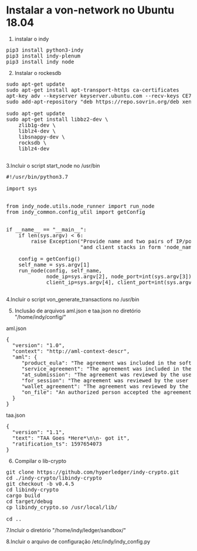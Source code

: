 # Instalar a von-network no Ubuntu 18.04

1. instalar o indy
<pre>
pip3 install python3-indy
pip3 install indy-plenum
pip3 install indy_node
</pre>

2. Instalar o rockesdb
<pre>
sudo apt-get update
sudo apt-get install apt-transport-https ca-certificates
apt-key adv --keyserver keyserver.ubuntu.com --recv-keys CE7709D068DB5E88
sudo add-apt-repository "deb https://repo.sovrin.org/deb xenial master"

sudo apt-get update
sudo apt-get install libbz2-dev \
    zlib1g-dev \
    liblz4-dev \
    libsnappy-dev \
    rocksdb \
    liblz4-dev

</pre>

3.Incluir o script start_node no /usr/bin

<pre>
#!/usr/bin/python3.7

import sys


from indy_node.utils.node_runner import run_node
from indy_common.config_util import getConfig


if __name__ == "__main__":
    if len(sys.argv) < 6:
        raise Exception("Provide name and two pairs of IP/port for running the node "
                        "and client stacks in form 'node_name node_ip node_port client_ip client_port'")

    config = getConfig()
    self_name = sys.argv[1]
    run_node(config, self_name,
             node_ip=sys.argv[2], node_port=int(sys.argv[3]),
             client_ip=sys.argv[4], client_port=int(sys.argv[5]))

</pre>

4.Incluir o script von_generate_transactions  no /usr/bin

5. Inclusão de arquivos aml.json e taa.json no diretório "/home/indy/config/"

aml.json
<pre>
{
  "version": "1.0",
  "context": "http://aml-context-descr",
  "aml": {
     "product_eula": "The agreement was included in the software product’s terms and conditions as part of a license to the end user.",
     "service_agreement": "The agreement was included in the terms and conditions the user accepted as part of contracting a service.",
     "at_submission": "The agreement was reviewed by the user and accepted at the time of submission of this transaction.",
     "for_session": "The agreement was reviewed by the user and accepted at some point in the user’s session prior to submission.",
     "wallet_agreement": "The agreement was reviewed by the user and this affirmation was persisted in the user’s wallet for use during submission.",
     "on_file": "An authorized person accepted the agreement, and such acceptance is on file with the user’s organization."
  }
}
</pre>

taa.json
<pre>
{
  "version": "1.1",
  "text": "TAA Goes *Here*\n\n- got it",
  "ratification_ts": 1597654073
}
</pre>

6. Compilar o lib-crypto
<pre>
git clone https://github.com/hyperledger/indy-crypto.git
cd ./indy-crypto/libindy-crypto
git checkout -b v0.4.5
cd libindy-crypto
cargo build
cd target/debug 
cp libindy_crypto.so /usr/local/lib/

cd ..
</pre>

7.Incluir o diretório "/home/indy/ledger/sandbox/"

8.Incluir o arquivo de configuração /etc/indy/indy_config.py 
